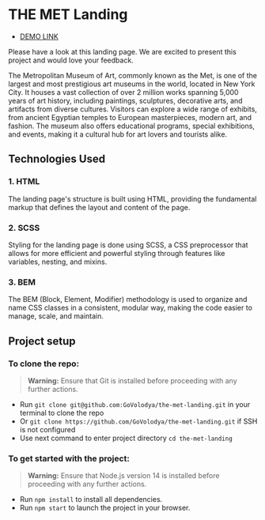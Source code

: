 # THE MET Landing

- [DEMO LINK](https://GoVolodya.github.io/the-met-landing/)

Please have a look at this landing page. We are excited to present this project and would love your feedback.

The Metropolitan Museum of Art, commonly known as the Met, is one of the largest and most prestigious art museums in
the world, located in New York City. It houses a vast collection of over 2 million works spanning 5,000 years of art
history, including paintings, sculptures, decorative arts, and artifacts from diverse cultures. Visitors can explore
a wide range of exhibits, from ancient Egyptian temples to European masterpieces, modern art, and fashion. The museum
also offers educational programs, special exhibitions, and events, making it a cultural hub for art lovers and tourists
alike.


## Technologies Used

### 1. HTML
The landing page's structure is built using HTML, providing the fundamental markup that defines the layout and content
of the page.

### 2. SCSS
Styling for the landing page is done using SCSS, a CSS preprocessor that allows for more efficient and powerful styling
through features like variables, nesting, and mixins.

### 3. BEM
The BEM (Block, Element, Modifier) methodology is used to organize and name CSS classes in a consistent, modular way,
making the code easier to manage, scale, and maintain.


## Project setup

### To clone the repo:

> **Warning:** Ensure that Git is installed before proceeding with any further actions.

- Run `git clone git@github.com:GoVolodya/the-met-landing.git` in your terminal to clone the repo
- Or `git clone https://github.com/GoVolodya/the-met-landing.git` if SSH is not configured
- Use next command to enter project directory `cd the-met-landing`


### To get started with the project:

> **Warning:** Ensure that Node.js version 14 is installed before proceeding with any further actions.

- Run `npm install` to install all dependencies.
- Run `npm start` to launch the project in your browser.
